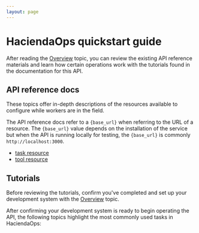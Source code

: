 ```yaml
---
layout: page
---
```


# HaciendaOps quickstart guide

After reading the [Overview](./docs/overview.md) topic, you can review the existing API reference materials and learn how certain operations
work with the tutorials found in the documentation for this API.

## API reference docs

These topics offer in-depth descriptions of the resources available to configure while workers are in the field.

The API reference docs refer to a `{base_url}` when referring to the URL of a resource. The `{base_url}` value depends
on the installation of the service but when the API is running locally for testing, the `{base_url}` is commonly `http://localhost:3000`.

* [task resource](api/task.md)
* [tool resource](api/tool.md)

## Tutorials

Before reviewing the tutorials, confirm you've completed and set up your development system with the [Overview](./docs/overview.md) topic.

After confirming your development system is ready to begin operating the API, the following topics highlight the most commonly used tasks in HaciendaOps:
